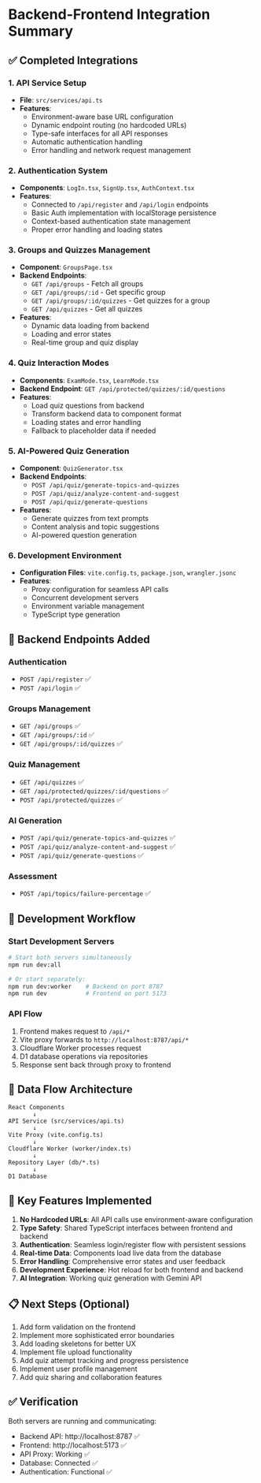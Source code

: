 # Backend-Frontend Integration Summary

## ✅ Completed Integrations

### 1. API Service Setup

- **File**: `src/services/api.ts`
- **Features**:
  - Environment-aware base URL configuration
  - Dynamic endpoint routing (no hardcoded URLs)
  - Type-safe interfaces for all API responses
  - Automatic authentication handling
  - Error handling and network request management

### 2. Authentication System

- **Components**: `LogIn.tsx`, `SignUp.tsx`, `AuthContext.tsx`
- **Features**:
  - Connected to `/api/register` and `/api/login` endpoints
  - Basic Auth implementation with localStorage persistence
  - Context-based authentication state management
  - Proper error handling and loading states

### 3. Groups and Quizzes Management

- **Component**: `GroupsPage.tsx`
- **Backend Endpoints**:
  - `GET /api/groups` - Fetch all groups
  - `GET /api/groups/:id` - Get specific group
  - `GET /api/groups/:id/quizzes` - Get quizzes for a group
  - `GET /api/quizzes` - Get all quizzes
- **Features**:
  - Dynamic data loading from backend
  - Loading and error states
  - Real-time group and quiz display

### 4. Quiz Interaction Modes

- **Components**: `ExamMode.tsx`, `LearnMode.tsx`
- **Backend Endpoint**: `GET /api/protected/quizzes/:id/questions`
- **Features**:
  - Load quiz questions from backend
  - Transform backend data to component format
  - Loading states and error handling
  - Fallback to placeholder data if needed

### 5. AI-Powered Quiz Generation

- **Component**: `QuizGenerator.tsx`
- **Backend Endpoints**:
  - `POST /api/quiz/generate-topics-and-quizzes`
  - `POST /api/quiz/analyze-content-and-suggest`
  - `POST /api/quiz/generate-questions`
- **Features**:
  - Generate quizzes from text prompts
  - Content analysis and topic suggestions
  - AI-powered question generation

### 6. Development Environment

- **Configuration Files**: `vite.config.ts`, `package.json`, `wrangler.jsonc`
- **Features**:
  - Proxy configuration for seamless API calls
  - Concurrent development servers
  - Environment variable management
  - TypeScript type generation

## 🔧 Backend Endpoints Added

### Authentication

- `POST /api/register` ✅
- `POST /api/login` ✅

### Groups Management

- `GET /api/groups` ✅
- `GET /api/groups/:id` ✅
- `GET /api/groups/:id/quizzes` ✅

### Quiz Management

- `GET /api/quizzes` ✅
- `GET /api/protected/quizzes/:id/questions` ✅
- `POST /api/protected/quizzes` ✅

### AI Generation

- `POST /api/quiz/generate-topics-and-quizzes` ✅
- `POST /api/quiz/analyze-content-and-suggest` ✅
- `POST /api/quiz/generate-questions` ✅

### Assessment

- `POST /api/topics/failure-percentage` ✅

## 🚀 Development Workflow

### Start Development Servers

```bash
# Start both servers simultaneously
npm run dev:all

# Or start separately:
npm run dev:worker    # Backend on port 8787
npm run dev           # Frontend on port 5173
```

### API Flow

1. Frontend makes request to `/api/*`
2. Vite proxy forwards to `http://localhost:8787/api/*`
3. Cloudflare Worker processes request
4. D1 database operations via repositories
5. Response sent back through proxy to frontend

## 🔗 Data Flow Architecture

```
React Components
       ↓
API Service (src/services/api.ts)
       ↓
Vite Proxy (vite.config.ts)
       ↓
Cloudflare Worker (worker/index.ts)
       ↓
Repository Layer (db/*.ts)
       ↓
D1 Database
```

## 🎯 Key Features Implemented

1. **No Hardcoded URLs**: All API calls use environment-aware configuration
2. **Type Safety**: Shared TypeScript interfaces between frontend and backend
3. **Authentication**: Seamless login/register flow with persistent sessions
4. **Real-time Data**: Components load live data from the database
5. **Error Handling**: Comprehensive error states and user feedback
6. **Development Experience**: Hot reload for both frontend and backend
7. **AI Integration**: Working quiz generation with Gemini API

## 📋 Next Steps (Optional)

1. Add form validation on the frontend
2. Implement more sophisticated error boundaries
3. Add loading skeletons for better UX
4. Implement file upload functionality
5. Add quiz attempt tracking and progress persistence
6. Implement user profile management
7. Add quiz sharing and collaboration features

## ✅ Verification

Both servers are running and communicating:

- Backend API: http://localhost:8787 ✅
- Frontend: http://localhost:5173 ✅
- API Proxy: Working ✅
- Database: Connected ✅
- Authentication: Functional ✅
